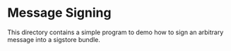 # Message Signing

This directory contains a simple program to demo how to sign an arbitrary
message into a sigstore bundle.

